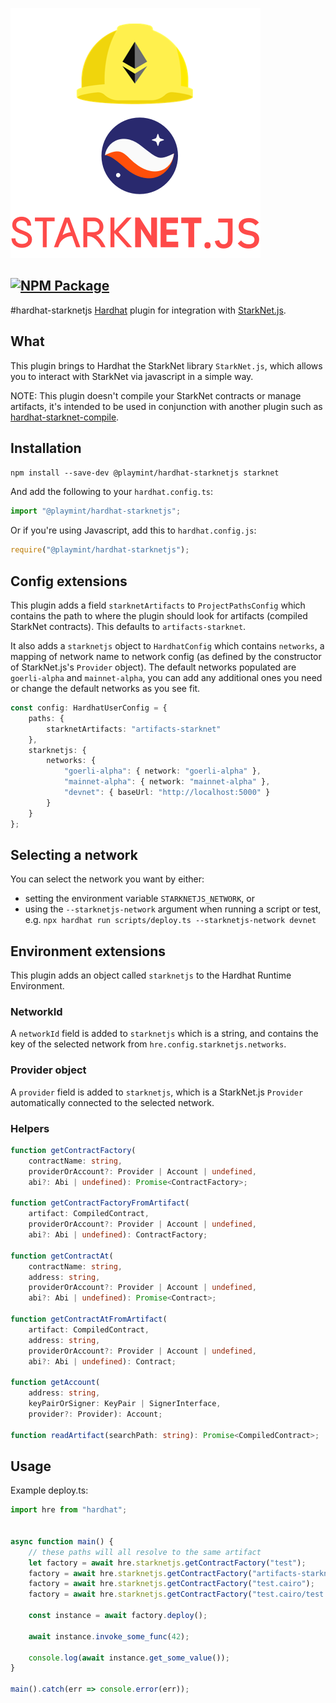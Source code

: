 ![](https://raw.githubusercontent.com/playmint/hardhat-starknetjs/main/hardhat-starknetjs.png)

[![NPM Package](https://img.shields.io/npm/v/@playmint/hardhat-starknetjs.svg?style=flat-square)](https://www.npmjs.com/package/@playmint/hardhat-starknetjs)
---
#hardhat-starknetjs
[Hardhat](https://hardhat.org/) plugin for integration with [StarkNet.js](https://www.starknetjs.com/).

## What
This plugin brings to Hardhat the StarkNet library `StarkNet.js`, which allows you to interact with StarkNet via javascript in a simple way.

NOTE: This plugin doesn't compile your StarkNet contracts or manage artifacts, it's intended to be used in conjunction with another plugin such as [hardhat-starknet-compile](https://github.com/playmint/hardhat-starknet-compile).

## Installation
`npm install --save-dev @playmint/hardhat-starknetjs starknet`

And add the following to your `hardhat.config.ts`:
```ts
import "@playmint/hardhat-starknetjs";
```

Or if you're using Javascript, add this to `hardhat.config.js`:
```js
require("@playmint/hardhat-starknetjs");
```
## Config extensions
This plugin adds a field `starknetArtifacts` to `ProjectPathsConfig` which contains the path to where the plugin should look for artifacts (compiled StarkNet contracts). This defaults to `artifacts-starknet`.

It also adds a `starknetjs` object to `HardhatConfig` which contains `networks`, a mapping of network name to network config (as defined by the constructor of StarkNet.js's `Provider` object). The default networks populated are `goerli-alpha` and `mainnet-alpha`, you can add any additional ones you need or change the default networks as you see fit.
```ts
const config: HardhatUserConfig = {
    paths: {
        starknetArtifacts: "artifacts-starknet"
    },
    starknetjs: {
        networks: {
            "goerli-alpha": { network: "goerli-alpha" },
            "mainnet-alpha": { network: "mainnet-alpha" },
            "devnet": { baseUrl: "http://localhost:5000" }
        }
    }
};
```

## Selecting a network
You can select the network you want by either:
* setting the environment variable `STARKNETJS_NETWORK`, or
* using the `--starknetjs-network` argument when running a script or test, e.g. `npx hardhat run scripts/deploy.ts --starknetjs-network devnet`

## Environment extensions
This plugin adds an object called `starknetjs` to the Hardhat Runtime Environment.

### NetworkId
A `networkId` field is added to `starknetjs` which is a string, and contains the key of the selected network from `hre.config.starknetjs.networks`.

### Provider object
A `provider` field is added to `starknetjs`, which is a StarkNet.js `Provider` automatically connected to the selected network.

### Helpers
```ts
function getContractFactory(
    contractName: string,
    providerOrAccount?: Provider | Account | undefined,
    abi?: Abi | undefined): Promise<ContractFactory>;

function getContractFactoryFromArtifact(
    artifact: CompiledContract,
    providerOrAccount?: Provider | Account | undefined,
    abi?: Abi | undefined): ContractFactory;

function getContractAt(
    contractName: string,
    address: string,
    providerOrAccount?: Provider | Account | undefined,
    abi?: Abi | undefined): Promise<Contract>;

function getContractAtFromArtifact(
    artifact: CompiledContract,
    address: string,
    providerOrAccount?: Provider | Account | undefined,
    abi?: Abi | undefined): Contract;

function getAccount(
    address: string,
    keyPairOrSigner: KeyPair | SignerInterface,
    provider?: Provider): Account;

function readArtifact(searchPath: string): Promise<CompiledContract>;
```

## Usage
Example deploy.ts:
```ts
import hre from "hardhat";


async function main() {
    // these paths will all resolve to the same artifact
    let factory = await hre.starknetjs.getContractFactory("test");
    factory = await hre.starknetjs.getContractFactory("artifacts-starknet/test");
    factory = await hre.starknetjs.getContractFactory("test.cairo");
    factory = await hre.starknetjs.getContractFactory("test.cairo/test.json");

    const instance = await factory.deploy();

    await instance.invoke_some_func(42);

    console.log(await instance.get_some_value());
}

main().catch(err => console.error(err));
```
